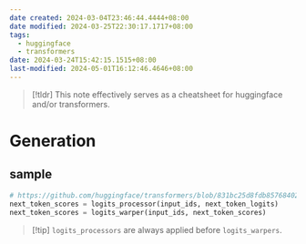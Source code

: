 ```yaml
---
date created: 2024-03-04T23:46:44.4444+08:00
date modified: 2024-03-25T22:30:17.1717+08:00
tags:
  - huggingface
  - transformers
date: 2024-03-24T15:42:15.1515+08:00
last-modified: 2024-05-01T16:12:46.4646+08:00
---
```

> [!tldr] This note effectively serves as a cheatsheet for huggingface and/or transformers.

# Generation

## sample

```python
# https://github.com/huggingface/transformers/blob/831bc25d8fdb85768402f772cf65cc3d7872b211/src/transformers/generation/utils.py#L2724-L2725
next_token_scores = logits_processor(input_ids, next_token_logits)
next_token_scores = logits_warper(input_ids, next_token_scores)
```

> [!tip] `logits_processors` are always applied before `logits_warpers`.

